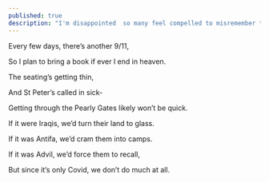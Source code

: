 ```yaml
---
published: true
description: "I'm disappointed  so many feel compelled to misremember the deaths of a million people for shallow political grift."
---
```


Every few days, there’s another 9/11,

So I plan to bring a book if ever I end in heaven. 

The seating’s getting thin,

And St Peter’s called in sick-

Getting through the Pearly Gates likely won’t be quick. 

  

If it were Iraqis, we’d turn their land to glass.

If it was Antifa, we’d cram them into camps. 

If it was Advil, we’d force them to recall,

But since it’s only Covid, we don’t do much at all.